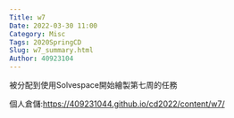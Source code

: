 ```yaml
---
Title: w7
Date: 2022-03-30 11:00
Category: Misc
Tags: 2020SpringCD
Slug: w7_summary.html
Author: 40923104
---
```


<!-- PELICAN_END_SUMMARY -->

被分配到使用Solvespace開始繪製第七周的任務

個人倉儲:<a href="https://409231044.github.io/cd2022/content/w7/">https://409231044.github.io/cd2022/content/w7/</a>